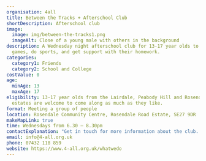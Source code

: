 ```yaml
---
organisation: 4all
title: Between the Tracks + Afterschool Club
shortDescription: Afterschool club
image:
  image: img/between-the-tracks1.png
  imageAlt: Close of a young male with others in the background
description: A Wednesday night afterschool club for 13-17 year olds to play
  games, do sports, and get support with their homework.
categories:
  category1: Friends
  category2: School and College
costValue: 0
age:
  minAge: 13
  maxAge: 17
eligibility: 13-17 year olds from the Lairdale, Peabody Hill and Rosendale Road
  estates are welcome to come along as much as they like.
format: Meeting a group of people
location: Rosendale Community Centre, Rosendale Road Estate, SE27 9DR
makeMapLink: true
time: Wednesdays from 6.30 – 8.30pm
contactExplanation: "Get in touch for more information about the club. "
email: info@4-all.org.uk
phone: 07432 118 859
website: https://www.4-all.org.uk/whatwedo
---
```

